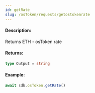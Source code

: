 ```yaml
---
id: getRate
slug: /osToken/requests/getostokenrate
---
```


#### Description:

Returns ETH - osToken rate

#### Returns:

```ts
type Output = string
```

#### Example:

```ts
await sdk.osToken.getRate()
```
